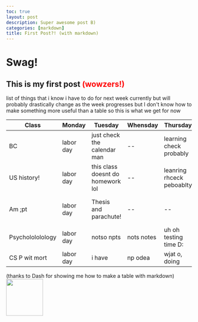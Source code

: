 ```yaml
---
toc: true
layout: post
description: Super awesome post B)
categories: [markdown]
title: First Post?! (with markdown)
---
```


# **Swag!**
## This is my <b>first</b> post <span style="color:red">(wowzers!)</span>

list of things that i know i have to do for next week currently but will probably drastically change as the week progresses but I don't know how to make something more useful than a table so this is what we get for now

|Class|Monday|Tuesday|Whensday|Thursday|FriDay|
|--|--|--|--|--|--|
|BC|labor day|just check the calendar man|--|learning check probably|--|
|US history!|labor day|this class doesnt do homework lol|--|leanring rhceck peboablty|
|Am ;pt|labor day|Thesis and parachute!|--|--|lit circle read 20pg/day :()|
|Psycholololology|labor day|notso npts|nots notes|uh oh testing time D:| idk|
|CS P wit mort|labor day| i have | np odea| wjat o, doing| -|

(thanks to Dash for showing me how to make a table with markdown)
<img src="https://i.pinimg.com/originals/49/5a/4b/495a4b49f8388aaf665056c0bcdc12c3.gif" height="100" width="100">